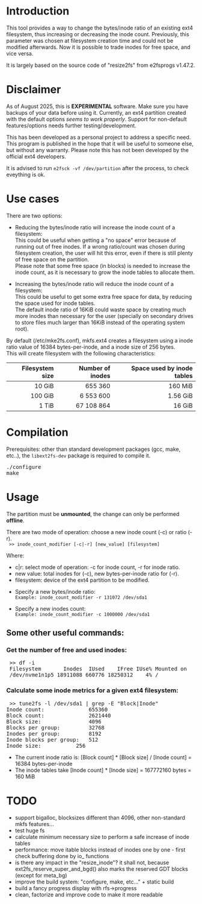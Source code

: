 # Introduction

This tool provides a way to change the bytes/inode ratio of an existing ext4 filesystem, thus increasing or decreasing the inode count. Previously, this parameter was chosen at filesystem creation time and could not be modified afterwards. Now it is possible to trade inodes for free space, and vice versa.  

It is largely based on the source code of "resize2fs" from e2fsprogs v1.47.2.  


# Disclaimer

As of August 2025, this is **EXPERIMENTAL** software. Make sure you have backups of your data before using it. Currently, an ext4 partition created with the default options *seems to work properly*. Support for non-default features/options needs further testing/development.  

This has been developed as a personal project to address a specific need. This program is published in the hope that it will be useful to someone else, but without any warranty. Please note this has not been developed by the official ext4 developers.  

It is advised to run `e2fsck -vf /dev/partition` after the process, to check eveything is ok.  


# Use cases

There are two options:  

- Reducing the bytes/inode ratio will increase the inode count of a filesystem:  
  This could be useful when getting a "no space" error because of running out of free inodes. If a wrong ratio/count was chosen during filesystem creation, the user will hit this error, even if there is still plenty of free space on the partition.  
  Please note that some free space (in blocks) is needed to increase the inode count, as it is necessary to grow the inode tables to allocate them.  

- Increasing the bytes/inode ratio will reduce the inode count of a filesystem:  
  This could be useful to get some extra free space for data, by reducing the space used for inode tables.  
  The default inode ratio of 16KiB could waste space by creating much more inodes than necessary for the user (specially on secondary drives to store files much larger than 16KiB instead of the operating system root).  
  
  
By default (/etc/mke2fs.conf), mkfs.ext4 creates a filesystem using a inode ratio value of 16384 bytes-per-inode, and a inode size of 256 bytes.  
This will create filesystem with the following characteristics:  

  
| Filesystem size | Number of inodes | Space used by inode tables |
| --------------: | ----------------:| -------------------------: |
| 10 GiB | 655 360 | 160 MiB |
| 100 GiB | 6 553 600 | 1.56 GiB |
| 1 TiB | 67 108 864 | 16 GiB |


# Compilation

Prerequisites: other than standard development packages (gcc, make, etc..), the `libext2fs-dev` package is required to compile it.   

<pre>
./configure
make
</pre>

# Usage

The partition must be **unmounted**, the change can only be performed **offline**.

There are two mode of operation: choose a new inode count (-c) or ratio (-r).  
` >> inode_count_modifier [-c|-r] [new_value] [filesystem]`  

Where:  
- c|r: select mode of operation: -c for inode count, -r for inode ratio.  
- new value: total inodes for (-c), new bytes-per-inode ratio for (-r).  
- filesystem: device of the ext4 partition to be modified.  



* Specify a new bytes/inode ratio:  
`Example: inode_count_modifier -r 131072 /dev/sda1 `  

* Specify a new inodes count:  
`Example: inode_count_modifier -c 1000000 /dev/sda1 `  

## Some other useful commands:
### Get the number of free and used inodes:  


<pre>
 >> df -i
 Filesystem       Inodes  IUsed    IFree IUse% Mounted on
 /dev/nvme1n1p5 18911088 660776 18250312    4% /
</pre>

### Calculate some inode metrics for a given ext4 filesystem:  

<pre>
 >> tune2fs -l /dev/sda1 | grep -E "Block|Inode"
Inode count:              655360
Block count:              2621440
Block size:               4096
Blocks per group:         32768
Inodes per group:         8192
Inode blocks per group:   512
Inode size:	          256
</pre>

   - The current inode ratio is: [Block count] * [Block size] / [Inode count] = 16384 bytes-per-inode  
   - The inode tables take [Inode count] * [Inode size] = 167772160 bytes = 160 MiB  


# TODO

- support bigalloc, blocksizes different than 4096, other non-standard mkfs features...
- test huge fs
- calculate minimum necessary size to perform a safe increase of inode tables
- performance: move itable blocks instead of inodes one by one - first check buffering done by io_ functions
- is there any impact in the "resize_inode"? it shall not, because ext2fs_reserve_super_and_bgd() also marks the reserved GDT blocks (except for meta_bg)
- improve the build system: "configure, make, etc..." + static build
- build a fancy progress display with rfs->progress
- clean, factorize and improve code to make it more readable

